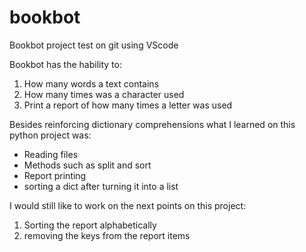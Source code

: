 # bookbot
Bookbot project test on git using VScode

Bookbot has the hability to:
1. How many words a text contains
2. How many times was a character used
3. Print a report of how many times a letter was used

Besides reinforcing dictionary comprehensions what I learned on this python project was:
- Reading files 
- Methods such as split and sort
- Report printing
- sorting a dict after turning it into a list

I would still like to work on the next points on this project:

1. Sorting the report alphabetically
2. removing the keys from the report items
